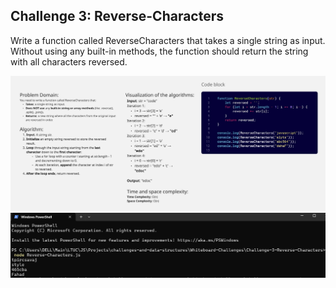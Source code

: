 ## Challenge 3: Reverse-Characters 

Write a function called ReverseCharacters that takes a single string as input.
Without using any built-in methods, the function should return the string with all characters reversed.

![RA](images/RA.jpg)
![RA-Terminal](images/RAT.png)